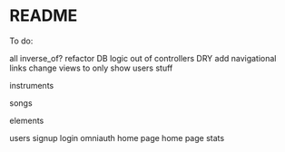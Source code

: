 # README

To do:

all
  inverse_of?
  refactor
    DB logic out of controllers
    DRY
  add navigational links
  change views to only show users stuff 


instruments


songs


elements


users
    signup
    login
    omniauth
    home page
    home page stats
